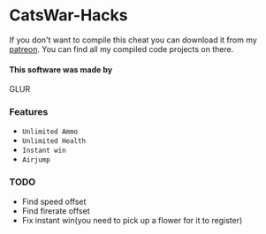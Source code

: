 # CatsWar-Hacks
If you don't want to compile this cheat you can download it from my [patreon](notcomplete.com). You can find all my compiled code projects on there.

#### This software was made by
GLUR

### Features
* `Unlimited Ammo`
* `Unlimited Health`
* `Instant win`
* `Airjump`

### TODO
* Find speed offset
* Find firerate offset
* Fix instant win(you need to pick up a flower for it to register)
